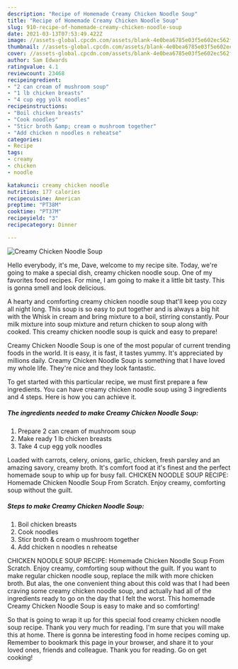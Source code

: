 ```yaml
---
description: "Recipe of Homemade Creamy Chicken Noodle Soup"
title: "Recipe of Homemade Creamy Chicken Noodle Soup"
slug: 910-recipe-of-homemade-creamy-chicken-noodle-soup
date: 2021-03-13T07:53:49.422Z
image: //assets-global.cpcdn.com/assets/blank-4e0bea6785e03f5e602ec562f230caae08da540cada707380b4fe1bbebba43da.png
thumbnail: //assets-global.cpcdn.com/assets/blank-4e0bea6785e03f5e602ec562f230caae08da540cada707380b4fe1bbebba43da.png
cover: //assets-global.cpcdn.com/assets/blank-4e0bea6785e03f5e602ec562f230caae08da540cada707380b4fe1bbebba43da.png
author: Sam Edwards
ratingvalue: 4.1
reviewcount: 23468
recipeingredient:
- "2 can cream of mushroom soup"
- "1 lb chicken breasts"
- "4 cup egg yolk noodles"
recipeinstructions:
- "Boil chicken breasts"
- "Cook noodles"
- "Sticr broth &amp; cream o mushroom together"
- "Add chicken n noodles n reheatse"
categories:
- Recipe
tags:
- creamy
- chicken
- noodle

katakunci: creamy chicken noodle 
nutrition: 177 calories
recipecuisine: American
preptime: "PT38M"
cooktime: "PT37M"
recipeyield: "3"
recipecategory: Dinner

---
```



![Creamy Chicken Noodle Soup](//assets-global.cpcdn.com/assets/blank-4e0bea6785e03f5e602ec562f230caae08da540cada707380b4fe1bbebba43da.png)

Hello everybody, it's me, Dave, welcome to my recipe site. Today, we're going to make a special dish, creamy chicken noodle soup. One of my favorites food recipes. For mine, I am going to make it a little bit tasty. This is gonna smell and look delicious.

A hearty and comforting creamy chicken noodle soup that&#39;ll keep you cozy all night long. This soup is so easy to put together and is always a big hit with the Whisk in cream and bring mixture to a boil, stirring constantly. Pour milk mixture into soup mixture and return chicken to soup along with cooked. This creamy chicken noodle soup is quick and easy to prepare!

Creamy Chicken Noodle Soup is one of the most popular of current trending foods in the world. It is easy, it is fast, it tastes yummy. It's appreciated by millions daily. Creamy Chicken Noodle Soup is something that I have loved my whole life. They're nice and they look fantastic.


To get started with this particular recipe, we must first prepare a few ingredients. You can have creamy chicken noodle soup using 3 ingredients and 4 steps. Here is how you can achieve it.

<!--inarticleads1-->

##### The ingredients needed to make Creamy Chicken Noodle Soup:

1. Prepare 2 can cream of mushroom soup
1. Make ready 1 lb chicken breasts
1. Take 4 cup egg yolk noodles


Loaded with carrots, celery, onions, garlic, chicken, fresh parsley and an amazing savory, creamy broth. It&#39;s comfort food at it&#39;s finest and the perfect homemade soup to whip up for busy fall. CHICKEN NOODLE SOUP RECIPE: Homemade Chicken Noodle Soup From Scratch. Enjoy creamy, comforting soup without the guilt. 

<!--inarticleads2-->

##### Steps to make Creamy Chicken Noodle Soup:

1. Boil chicken breasts
1. Cook noodles
1. Sticr broth &amp; cream o mushroom together
1. Add chicken n noodles n reheatse


CHICKEN NOODLE SOUP RECIPE: Homemade Chicken Noodle Soup From Scratch. Enjoy creamy, comforting soup without the guilt. If you want to make regular chicken noodle soup, replace the milk with more chicken broth. But alas, the one convenient thing about this cold was that I had been craving some creamy chicken noodle soup, and actually had all of the ingredients ready to go on the day that I felt the worst. This homemade Creamy Chicken Noodle Soup is easy to make and so comforting! 

So that is going to wrap it up for this special food creamy chicken noodle soup recipe. Thank you very much for reading. I'm sure that you will make this at home. There is gonna be interesting food in home recipes coming up. Remember to bookmark this page in your browser, and share it to your loved ones, friends and colleague. Thank you for reading. Go on get cooking!
